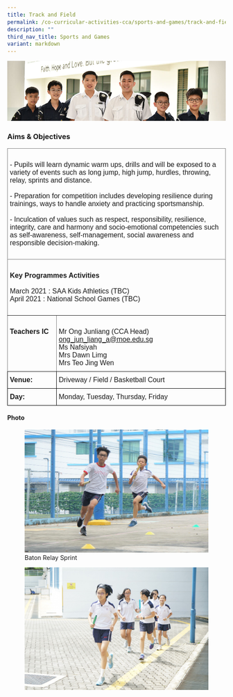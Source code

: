 ```yaml
---
title: Track and Field
permalink: /co-curricular-activities-cca/sports-and-games/track-and-field/
description: ""
third_nav_title: Sports and Games
variant: markdown
---
```

![](/images/Website%20Banners%20Subpage/948x260%20masterhead%20-%20Co%20Curricular%20Activities4.jpg)

### Aims &amp; Objectives

<style type="text/css">
.tg  {border-collapse:collapse;border-spacing:0;}
.tg td{border-color:black;border-style:solid;border-width:1px;font-family:Arial, sans-serif;font-size:16px;
  overflow:hidden;padding:10px 5px;word-break:normal;}
.tg th{border-color:black;border-style:solid;border-width:1px;font-family:Arial, sans-serif;font-size:16px;
  font-weight:normal;overflow:hidden;padding:10px 5px;word-break:normal;}
.tg .tg-0pky{border-color:inherit;text-align:left;vertical-align:top}
</style>
<table class="tg">
<thead>
  <tr>
    <th class="tg-0pky" colspan="2"><span style="font-weight:bold">     </span><br>- Pupils will learn dynamic warm ups, drills and will be exposed to a variety of events such as long jump, high jump, hurdles, throwing, relay, sprints and distance.<br>
			<br>- Preparation for competition includes developing resilience during trainings, ways to handle anxiety and practicing sportsmanship.<br>
			<br>- Inculcation of values such as respect, responsibility, resilience, integrity, care and harmony and socio-emotional competencies such as self-awareness, self-management, social awareness and responsible decision-making.
			<br>
			<br>
		</th>
  </tr>
</thead>
<tbody>
  <tr>
    <td class="tg-0pky" colspan="2"><br><span style="font-weight:bold">Key Programmes Activities</span><br>
			<br>March 2021 : SAA Kids Athletics (TBC)<br>
			<span style="font-weight:400;font-style:normal">April 2021 : National School Games (TBC)<br></span><br>
		</td>
		</tr>
  <tr>
    <td class="tg-0pky"><br><span style="font-weight:bold">Teachers IC</span></td>
    <td class="tg-0pky"><br><span style="font-weight:normal">Mr </span>Ong Junliang (CCA Head) <a href="mailto:ong_jun_liang_a@moe.edu.sg" target="_blank" rel="noopener noreferrer">ong_jun_liang_a@moe.edu.sg</a>
			<br><span style="font-weight:400">Ms Nafsiyah</span>
			<br><span style="font-weight:normal">Mrs Dawn Limg</span>
			<br><span style="font-weight:normal">Mrs Teo Jing Wen</span></td>
  </tr>
		
  <tr>
    <td class="tg-0lax"><span style="font-weight:bold;font-style:normal">Venue:</span></td>
    <td class="tg-0lax">Driveway / Field / Basketball Court</td>
		</tr>
		
  <tr>
    <td class="tg-0lax"><span style="font-weight:bold;font-style:normal">Day:</span></td>
    <td class="tg-0lax">Monday, Tuesday, Thursday, Friday</td>
		</tr>
</tbody>
</table>



#### Photo

<figure>
<img src="/images/DSC05144.jpg">
<figcaption>Baton Relay Sprint</figcaption>
</figure>

<figure>
<img src="/images/DSC05085.jpg">
<figcaption></figcaption>
</figure>